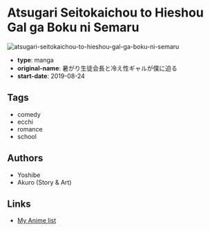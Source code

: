# Atsugari Seitokaichou to Hieshou Gal ga Boku ni Semaru

![atsugari-seitokaichou-to-hieshou-gal-ga-boku-ni-semaru](https://cdn.myanimelist.net/images/manga/1/238715.jpg)

-   **type**: manga
-   **original-name**: 暑がり生徒会長と冷え性ギャルが僕に迫る
-   **start-date**: 2019-08-24

## Tags

-   comedy
-   ecchi
-   romance
-   school

## Authors

-   Yoshibe
-   Akuro (Story & Art)

## Links

-   [My Anime list](https://myanimelist.net/manga/128531/Atsugari_Seitokaichou_to_Hieshou_Gal_ga_Boku_ni_Semaru)
